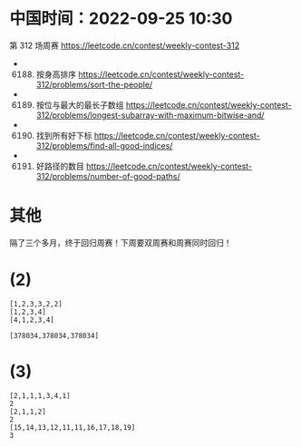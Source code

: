 
# 中国时间：2022-09-25 10:30

第 312 场周赛 https://leetcode.cn/contest/weekly-contest-312
- 6188. 按身高排序 https://leetcode.cn/contest/weekly-contest-312/problems/sort-the-people/
- 6189. 按位与最大的最长子数组 https://leetcode.cn/contest/weekly-contest-312/problems/longest-subarray-with-maximum-bitwise-and/
- 6190. 找到所有好下标 https://leetcode.cn/contest/weekly-contest-312/problems/find-all-good-indices/
- 6191. 好路径的数目 https://leetcode.cn/contest/weekly-contest-312/problems/number-of-good-paths/

# 其他

隔了三个多月，终于回归周赛！下周要双周赛和周赛同时回归！

# (2)

```
[1,2,3,3,2,2]
[1,2,3,4]
[4,1,2,3,4]

[378034,378034,378034]
```

# (3)

```
[2,1,1,1,3,4,1]
2
[2,1,1,2]
2
[15,14,13,12,11,11,16,17,18,19]
3
```
